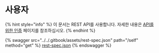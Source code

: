 # 사용자

{% hint style="info" %}
이 문서는 REST API를 사용합니다. 자세한 내용은 [API를 위한 인증](../rest-api/authentication-for-api/) 페이지를 참조하십시오.
{% endhint %}

{% swagger src="../../.gitbook/assets/rest-spec.json" path="/self" method="get" %}
[rest-spec.json](../../.gitbook/assets/rest-spec.json)
{% endswagger %}